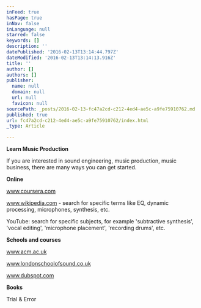 ```yaml
---
inFeed: true
hasPage: true
inNav: false
inLanguage: null
starred: false
keywords: []
description: ''
datePublished: '2016-02-13T13:14:44.797Z'
dateModified: '2016-02-13T13:14:13.916Z'
title: ''
author: []
authors: []
publisher:
  name: null
  domain: null
  url: null
  favicon: null
sourcePath: _posts/2016-02-13-fc47a2cd-c212-4ed4-ae5c-a9fe75910762.md
published: true
url: fc47a2cd-c212-4ed4-ae5c-a9fe75910762/index.html
_type: Article

---
```

**Learn Music Production**

If you are interested in sound engineering, music production, music business, there are many ways you can get started.

**Online**

www.coursera.com

www.wikipedia.com - search for specific terms like EQ, dynamic processing, microphones, synthesis, etc.

YouTube: search for specific subjects, for example 'subtractive synthesis', 'vocal editing', 'microphone placement', 'recording drums', etc.

**Schools and courses**

www.acm.ac.uk

www.londonschoolofsound.co.uk

www.dubspot.com

**Books**

Trial & Error